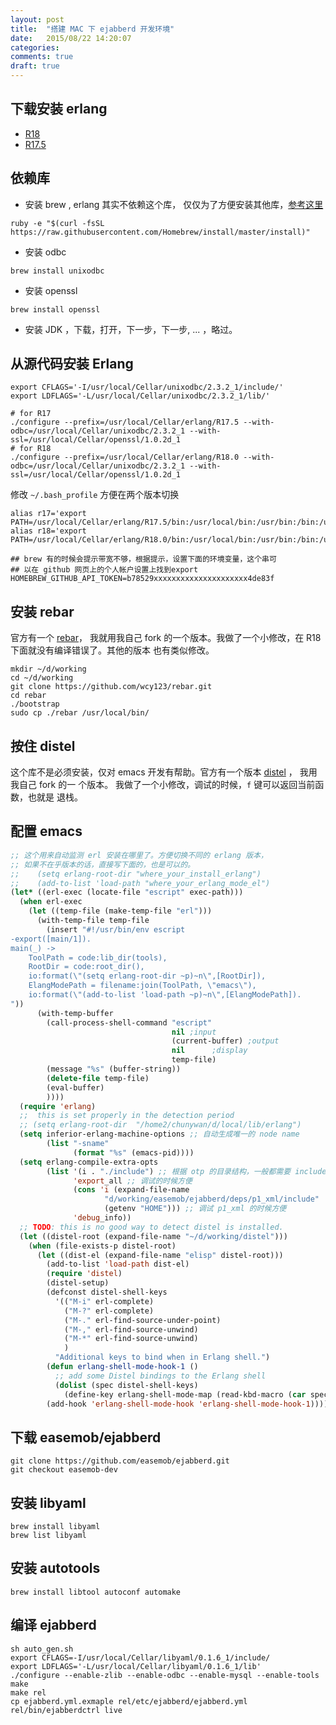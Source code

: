 ```yaml
---
layout: post
title:  "搭建 MAC 下 ejabberd 开发环境"
date:   2015/08/22 14:20:07
categories:
comments: true
draft: true
---
```



## 下载安装 erlang

 - [R18](http://www.erlang.org/download/otp_src_18.0.tar.gz)
 - [R17.5](http://www.erlang.org/download/otp_src_17.5.tar.gz)

## 依赖库

 - 安装 brew , erlang 其实不依赖这个库， 仅仅为了方便安装其他库，[参考这里](http://brew.sh)

 ```
 ruby -e "$(curl -fsSL https://raw.githubusercontent.com/Homebrew/install/master/install)"
 ```

 - 安装 odbc

 ```
 brew install unixodbc
 ```

 - 安装 openssl

 ```
 brew install openssl
 ```

 - 安装 JDK ，下载，打开，下一步，下一步, ... ，略过。

## 从源代码安装 Erlang

```
export CFLAGS='-I/usr/local/Cellar/unixodbc/2.3.2_1/include/'
export LDFLAGS='-L/usr/local/Cellar/unixodbc/2.3.2_1/lib/'

# for R17
./configure --prefix=/usr/local/Cellar/erlang/R17.5 --with-odbc=/usr/local/Cellar/unixodbc/2.3.2_1 --with-ssl=/usr/local/Cellar/openssl/1.0.2d_1
# for R18
./configure --prefix=/usr/local/Cellar/erlang/R18.0 --with-odbc=/usr/local/Cellar/unixodbc/2.3.2_1 --with-ssl=/usr/local/Cellar/openssl/1.0.2d_1
```

修改 `~/.bash_profile` 方便在两个版本切换

```
alias r17='export PATH=/usr/local/Cellar/erlang/R17.5/bin:/usr/local/bin:/usr/bin:/bin:/usr/sbin:/sbin'
alias r18='export PATH=/usr/local/Cellar/erlang/R18.0/bin:/usr/local/bin:/usr/bin:/bin:/usr/sbin:/sbin'

## brew 有的时候会提示带宽不够，根据提示，设置下面的环境变量，这个串可
## 以在 github 网页上的个人帐户设置上找到export
HOMEBREW_GITHUB_API_TOKEN=b78529xxxxxxxxxxxxxxxxxxxxx4de83f
```


## 安装 rebar

官方有一个 [rebar](https://github.com/basho/rebar)， 我就用我自己 fork
的一个版本。我做了一个小修改，在 R18 下面就没有编译错误了。其他的版本
也有类似修改。

```
mkdir ~/d/working
cd ~/d/working
git clone https://github.com/wcy123/rebar.git
cd rebar
./bootstrap
sudo cp ./rebar /usr/local/bin/
```

## 按住 distel

这个库不是必须安装，仅对 emacs 开发有帮助。官方有一个版本
[distel](https://github.com/massemanet/distel) ， 我用我自己 fork 的一
个版本。 我做了一个小修改，调试的时候，`f` 键可以返回当前函数，也就是
退栈。

## 配置 emacs


```el
;; 这个用来自动监测 erl 安装在哪里了。方便切换不同的 erlang 版本，
;; 如果不在乎版本的话，直接写下面的，也是可以的。
;;    (setq erlang-root-dir "where_your_install_erlang")
;;    (add-to-list 'load-path "where_your_erlang_mode_el")
(let* ((erl-exec (locate-file "escript" exec-path)))
  (when erl-exec
    (let ((temp-file (make-temp-file "erl")))
      (with-temp-file temp-file
        (insert "#!/usr/bin/env escript
-export([main/1]).
main(_) ->
    ToolPath = code:lib_dir(tools),
    RootDir = code:root_dir(),
    io:format(\"(setq erlang-root-dir ~p)~n\",[RootDir]),
    ElangModePath = filename:join(ToolPath, \"emacs\"),
    io:format(\"(add-to-list 'load-path ~p)~n\",[ElangModePath]).
"))
      (with-temp-buffer
        (call-process-shell-command "escript"
                                    nil ;input
                                    (current-buffer) ;output
                                    nil      ;display
                                    temp-file)
        (message "%s" (buffer-string))
        (delete-file temp-file)
        (eval-buffer)
        ))))
  (require 'erlang)
  ;;  this is set properly in the detection period
  ;; (setq erlang-root-dir  "/home2/chunywan/d/local/lib/erlang")
  (setq inferior-erlang-machine-options ;; 自动生成唯一的 node name
        (list "-sname"
              (format "%s" (emacs-pid))))
  (setq erlang-compile-extra-opts
        (list '(i . "./include") ;; 根据 otp 的目录结构，一般都需要 include
              'export_all ;; 调试的时候方便
              (cons 'i (expand-file-name
                     "d/working/easemob/ejabberd/deps/p1_xml/include"
                     (getenv "HOME"))) ;; 调试 p1_xml 的时候方便
              'debug_info))
  ;; TODO: this is no good way to detect distel is installed.
  (let ((distel-root (expand-file-name "~/d/working/distel")))
    (when (file-exists-p distel-root)
      (let ((dist-el (expand-file-name "elisp" distel-root)))
        (add-to-list 'load-path dist-el)
        (require 'distel)
        (distel-setup)
        (defconst distel-shell-keys
          '(("M-i" erl-complete)
            ("M-?" erl-complete)
            ("M-." erl-find-source-under-point)
            ("M-," erl-find-source-unwind)
            ("M-*" erl-find-source-unwind)
            )
          "Additional keys to bind when in Erlang shell.")
        (defun erlang-shell-mode-hook-1 ()
          ;; add some Distel bindings to the Erlang shell
          (dolist (spec distel-shell-keys)
            (define-key erlang-shell-mode-map (read-kbd-macro (car spec)) (cadr spec))))
        (add-hook 'erlang-shell-mode-hook 'erlang-shell-mode-hook-1))))
```

## 下载 easemob/ejabberd

```
git clone https://github.com/easemob/ejabberd.git
git checkout easemob-dev
```

## 安装 libyaml

```
brew install libyaml
brew list libyaml
```

## 安装 autotools

```
brew install libtool autoconf automake
```


## 编译 ejabberd

```
sh auto_gen.sh
export CFLAGS=-I/usr/local/Cellar/libyaml/0.1.6_1/include/
export LDFLAGS='-L/usr/local/Cellar/libyaml/0.1.6_1/lib'
./configure --enable-zlib --enable-odbc --enable-mysql --enable-tools
make
make rel
cp ejabberd.yml.exmaple rel/etc/ejabberd/ejabberd.yml
rel/bin/ejabberdctrl live
```
